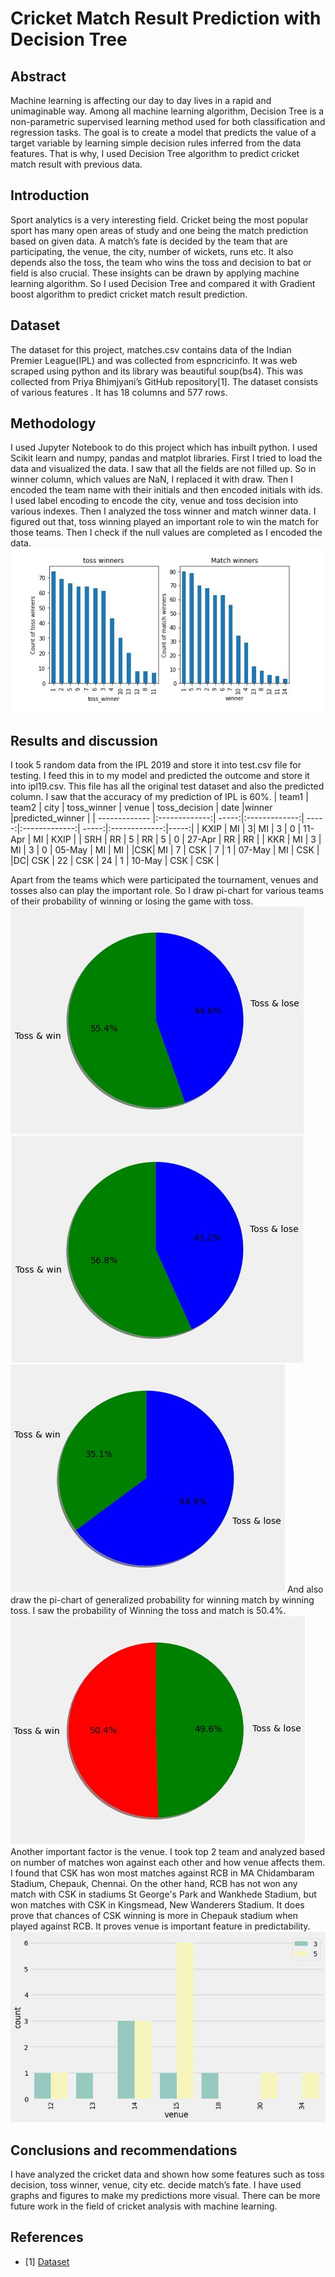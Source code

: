 # Cricket Match Result Prediction with Decision Tree


## Abstract
Machine learning is affecting our day to day lives in a rapid and unimaginable way. Among all machine learning algorithm, Decision Tree is a non-parametric supervised learning method used for both classification and regression tasks. The goal is to create a model that predicts the value of a target variable by learning simple decision rules inferred from the data features. That is why, I used Decision Tree algorithm to predict cricket match result with previous data. 

## Introduction
Sport analytics is a very interesting field. Cricket being the most popular sport has many open areas of study and one being the match prediction based on given data. A match’s fate is decided by the team that are participating, the venue, the city, number of wickets, runs etc. It also depends also the toss, the team who wins the toss and decision to bat or field is also crucial. These insights can be drawn by applying machine learning algorithm. So I used Decision Tree and compared it with Gradient boost algorithm to predict cricket match result prediction.

## Dataset
The dataset for this project, matches.csv contains data of the Indian Premier League(IPL) and was collected from espncricinfo. It was web scraped using python and its library was beautiful soup(bs4). This was collected from Priya Bhimjyani’s GitHub repository[1]. The dataset consists of various features . It has 18 columns and 577 rows. 

## Methodology
I used Jupyter Notebook to do this project which has inbuilt python. I used Scikit learn and numpy, pandas and matplot libraries. First I tried to load the data and visualized the data. I saw that all the fields are not filled up. So in winner column, which values are NaN, I replaced it with draw. Then I encoded the team name with their initials and then encoded initials with ids. I used label encoding to encode the city, venue and toss decision into various indexes. Then I analyzed the toss winner and match winner data. I figured out that, toss winning played an important role to win the match for those teams. Then I check if the null values are completed as I encoded the data.
![Figure 1 : Comparison of toss winner & match winner](images/445_1.jpg)


## Results and discussion
I took 5 random data from the IPL 2019 and store it into test.csv file for testing. I feed this in to my model and predicted the outcome and store it into ipl19.csv. This file has all the original test dataset and also the predicted column. I saw that the accuracy of my prediction of IPL is  60%.
| team1   | team2           | city  | toss_winner  | venue    | toss_decision  | date    |winner   |predicted_winner  |
| ------------- |:-------------:| -----:|:-------------:| -----:|:-------------:| -----:|:-------------:|-----:|
| KXIP | MI | 3| MI | 3 | 0 | 11-Apr | MI | KXIP |
| SRH | RR | 5 | RR | 5 | 0 | 27-Apr | RR | RR |
| KKR | MI | 3 | MI | 3 | 0 | 05-May | MI | MI |
|CSK| MI | 7 | CSK | 7 | 1 | 07-May | MI | CSK |
|DC| CSK | 22 | CSK | 24 | 1 | 10-May | CSK | CSK |

Apart from the teams which were participated the tournament, venues and tosses also can play the important role. So I draw pi-chart for various teams of their probability of winning or losing the game with toss.
![Figure 2 : Probability of MI](images/445_mi.jpg)
![Figure 2 : Probability of CSK](images/445_csk.jpg)
![Figure 2 : Probability of KXIP](images/445_kxip.jpg)
And also draw the pi-chart of generalized probability for winning match by winning toss. I saw the probability of Winning the toss and match is 50.4%.
![Figure 5 : Genralised probbaility](images/445_toss.jpg)
Another important factor is the venue. I took top 2 team and analyzed based on number of matches won against each other and how venue affects them. I found that CSK has won most matches against RCB in MA Chidambaram Stadium, Chepauk, Chennai. On the other hand, RCB has not won any match with CSK in stadiums St George's Park and Wankhede Stadium, but won matches with CSK in Kingsmead, New Wanderers Stadium. It does prove that chances of CSK winning is more in Chepauk stadium when played against RCB. It proves venue is important feature in predictability.
![Figure 6 : Insight for venues](images/445_venue.jpg)

## Conclusions and recommendations
I have analyzed the cricket data and shown how some features such as toss decision, toss winner, venue, city etc. decide match’s fate. I have used graphs and figures to make my predictions more visual. There can be more future work in the field of cricket analysis with machine learning. 

## References
* [1] [Dataset](https://github.com/priya-27/Cricket-Prediction)